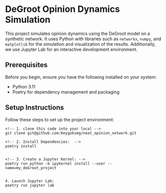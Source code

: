 # DeGroot Opinion Dynamics Simulation

This project simulates opinion dynamics using the DeGroot model on a synthetic network. It uses Python with libraries such as `networkx`, `numpy`, and `matplotlib` for the simulation and visualization of the results. Additionally, we use Jupyter Lab for an interactive development environment.

## Prerequisites

Before you begin, ensure you have the following installed on your system:
- Python 3.11
- Poetry for dependency management and packaging

## Setup Instructions

Follow these steps to set up the project environment:

```
<!-- 1. clone this code into your local -->
git clone git@github.com:Keygoksmg/neat_opinion_network.git

<!-- 2. Install Dependencies:  -->
poetry install


<!-- 3. Create a Jupyter Kernel: -->
poetry run python -m ipykernel install --user --name=my_deGroot_project


4. Launch Jupyter Lab:
poetry run jupyter lab

```

